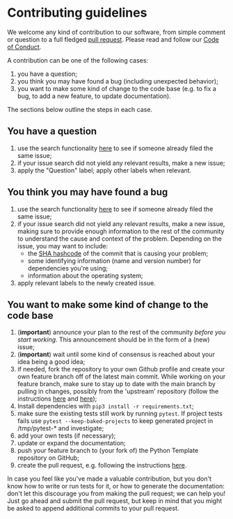 # Contributing guidelines

We welcome any kind of contribution to our software, from simple comment or question to a full fledged [pull request](https://help.github.com/articles/about-pull-requests/). Please read and follow our [Code of Conduct](CODE_OF_CONDUCT.md).

A contribution can be one of the following cases:

1. you have a question;
1. you think you may have found a bug (including unexpected behavior);
1. you want to make some kind of change to the code base (e.g. to fix a bug, to add a new feature, to update documentation).

The sections below outline the steps in each case.

## You have a question

1. use the search functionality [here](https://github.com/EPiCs-group/chemspax/issues) to see if someone already filed the same issue;
1. if your issue search did not yield any relevant results, make a new issue;
1. apply the "Question" label; apply other labels when relevant.

## You think you may have found a bug

1. use the search functionality [here](https://github.com/EPiCs-group/chemspax/issues) to see if someone already filed the same issue;
1. if your issue search did not yield any relevant results, make a new issue, making sure to provide enough information to the rest of the community to understand the cause and context of the problem. Depending on the issue, you may want to include:
    - the [SHA hashcode](https://help.github.com/articles/autolinked-references-and-urls/#commit-shas) of the commit that is causing your problem;
    - some identifying information (name and version number) for dependencies you're using;
    - information about the operating system;
1. apply relevant labels to the newly created issue.

## You want to make some kind of change to the code base

1. (**important**) announce your plan to the rest of the community _before you start working_. This announcement should be in the form of a (new) issue;
1. (**important**) wait until some kind of consensus is reached about your idea being a good idea;
1. if needed, fork the repository to your own Github profile and create your own feature branch off of the latest main commit. While working on your feature branch, make sure to stay up to date with the main branch by pulling in changes, possibly from the 'upstream' repository (follow the instructions [here](https://help.github.com/articles/configuring-a-remote-for-a-fork/) and [here](https://help.github.com/articles/syncing-a-fork/));
1. Install dependencies with `pip3 install -r requirements.txt`;
1. make sure the existing tests still work by running ``pytest``. If project tests fails use ``pytest --keep-baked-projects`` to keep generated project in /tmp/pytest-* and investigate;
1. add your own tests (if necessary);
1. update or expand the documentation;
1. push your feature branch to (your fork of) the Python Template repository on GitHub;
1. create the pull request, e.g. following the instructions [here](https://help.github.com/articles/creating-a-pull-request/).

In case you feel like you've made a valuable contribution, but you don't know how to write or run tests for it, or how to generate the documentation: don't let this discourage you from making the pull request; we can help you! Just go ahead and submit the pull request, but keep in mind that you might be asked to append additional commits to your pull request.
